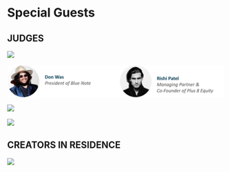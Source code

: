 # Special Guests

## JUDGES

![](../.gitbook/assets/bio-1.png)

![](../.gitbook/assets/bio-2-1.png)

![](../.gitbook/assets/bio3.png)

![](../.gitbook/assets/tuhin-and-gerome.png)

## CREATORS IN RESIDENCE

![](../.gitbook/assets/paradise.png)

